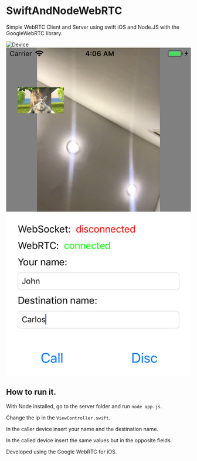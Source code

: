 # SwiftAndNodeWebRTC
Simple WebRTC Client and Server using swift iOS and Node.JS with the GoogleWebRTC library.

![Device](https://github.com/carloschfa/SwiftAndNodeWebRTC/blob/master/images/device.PNG)
![Simulator](https://github.com/carloschfa/SwiftAndNodeWebRTC/blob/master/images/simulator.png)

## How to run it.

With Node installed, go to the server folder and run `node app.js`.

Change the ip in the `ViewController.swift`.

In the caller device insert your name and the destination name.

In the called device insert the same values but in the opposite fields.

Developed using the Google WebRTC for iOS.



